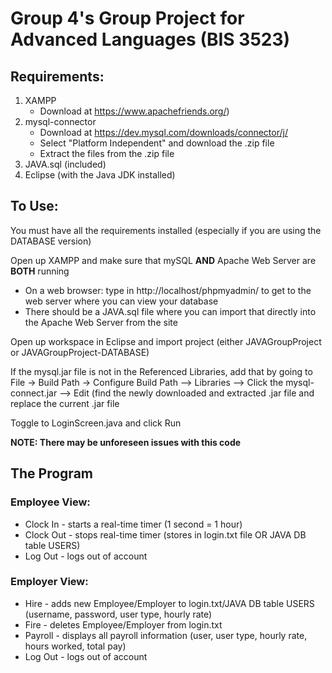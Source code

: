 # Group 4's Group Project for Advanced Languages (BIS 3523) #

## Requirements: ##
1. XAMPP
   - Download at https://www.apachefriends.org/)
3. mysql-connector
   - Download at https://dev.mysql.com/downloads/connector/j/
   - Select "Platform Independent" and download the .zip file
   - Extract the files from the .zip file
5. JAVA.sql (included)
6. Eclipse (with the Java JDK installed) 


## To Use: ##
You must have all the requirements installed (especially if you are using the DATABASE version)

Open up XAMPP and make sure that mySQL **AND** Apache Web Server are **BOTH** running
* On a web browser: type in http://localhost/phpmyadmin/ to get to the web server where you can view your database
* There should be a JAVA.sql file where you can import that directly into the Apache Web Server from the site

Open up workspace in Eclipse and import project (either JAVAGroupProject or JAVAGroupProject-DATABASE)

If the mysql.jar file is not in the Referenced Libraries, add that by going to File -> Build Path -> Configure Build Path --> Libraries --> Click the mysql-connect.jar --> Edit (find the newly downloaded and
extracted .jar file and replace the current .jar file

Toggle to LoginScreen.java and click Run

**NOTE: There may be unforeseen issues with this code**


## The Program ##
### Employee View: ###
* Clock In - starts a real-time timer (1 second = 1 hour)
* Clock Out - stops real-time timer (stores in login.txt file OR JAVA DB table USERS)
* Log Out - logs out of account

### Employer View: ###
* Hire - adds new Employee/Employer to login.txt/JAVA DB table USERS (username, password, user type, hourly rate)
* Fire - deletes Employee/Employer from login.txt
* Payroll - displays all payroll information (user, user type, hourly rate, hours worked, total pay)
* Log Out - logs out of account
